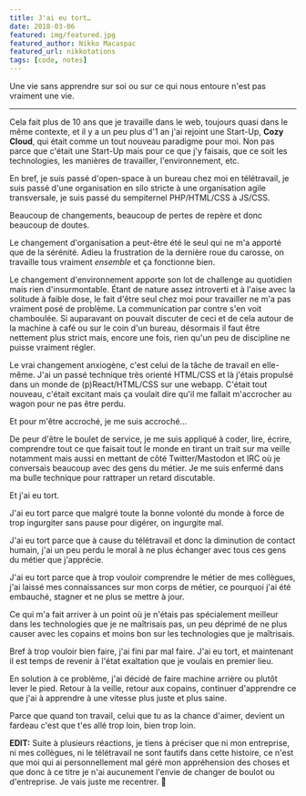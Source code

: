 ```yaml
---
title: J'ai eu tort…
date: 2018-03-06
featured: img/featured.jpg
featured_author: Nikko Macaspac
featured_url: nikkotations
tags: [code, notes]
---
```


Une vie sans apprendre sur soi ou sur ce qui nous entoure n'est pas vraiment une vie.

---

Cela fait plus de 10 ans que je travaille dans le web, toujours quasi dans le même contexte, et il y a un peu plus d'1 an j'ai rejoint une Start-Up, **Cozy Cloud**, qui était comme un tout nouveau paradigme pour moi. Non pas parce que c'était une Start-Up mais pour ce que j'y faisais, que ce soit les technologies, les manières de travailler, l'environnement, etc.

En bref, je suis passé d'open-space à un bureau chez moi en télétravail, je suis passé d'une organisation en silo stricte à une organisation agile transversale, je suis passé du sempiternel PHP/HTML/CSS à JS/CSS.

Beaucoup de changements, beaucoup de pertes de repère et donc beaucoup de doutes.

Le changement d'organisation a peut-être été le seul qui ne m'a apporté que de la sérénité. Adieu la frustration de la dernière roue du carosse, on travaille tous vraiment _ensemble_ et ça fonctionne bien.

Le changement d'environnement apporte son lot de challenge au quotidien mais rien d'insurmontable. Étant de nature assez introverti et à l'aise avec la solitude à faible dose, le fait d'être seul chez moi pour travailler ne m'a pas vraiment posé de problème. La communication par contre s'en voit chamboulée. Si auparavant on pouvait discuter de ceci et de cela autour de la machine à café ou sur le coin d'un bureau, désormais il faut être nettement plus strict mais, encore une fois, rien qu'un peu de discipline ne puisse vraiment régler.

Le vrai changement anxiogène, c'est celui de la tâche de travail en elle-même. J'ai un passé technique très orienté HTML/CSS et là j'étais propulsé dans un monde de (p)React/HTML/CSS sur une webapp. C'était tout nouveau, c'était excitant mais ça voulait dire qu'il me fallait m'accrocher au wagon pour ne pas être perdu.

Et pour m'être accroché, je me suis accroché…

De peur d'être le boulet de service, je me suis appliqué à coder, lire, écrire, comprendre tout ce que faisait tout le monde en tirant un trait sur ma veille notamment mais aussi en mettant de côté Twitter/Mastodon et IRC où je conversais beaucoup avec des gens du métier. Je me suis enfermé dans ma bulle technique pour rattraper un retard discutable.

Et j'ai eu tort.

J'ai eu tort parce que malgré toute la bonne volonté du monde à force de trop ingurgiter sans pause pour digérer, on ingurgite mal.

J'ai eu tort parce que à cause du télétravail et donc la diminution de contact humain, j'ai un peu perdu le moral à ne plus échanger avec tous ces gens du métier que j'apprécie.

J'ai eu tort parce que à trop vouloir comprendre le métier de mes collègues, j'ai laissé mes connaissances sur mon corps de métier, ce pourquoi j'ai été embauché, stagner et ne plus se mettre à jour.

Ce qui m'a fait arriver à un point où je n'étais pas spécialement meilleur dans les technologies que je ne maîtrisais pas, un peu déprimé de ne plus causer avec les copains et moins bon sur les technologies que je maîtrisais.

Bref à trop vouloir bien faire, j'ai fini par mal faire. J'ai eu tort, et maintenant il est temps de revenir à l'état exaltation que je voulais en premier lieu.

En solution à ce problème, j'ai décidé de faire machine arrière ou plutôt lever le pied. Retour à la veille, retour aux copains, continuer d'apprendre ce que j'ai à apprendre à une vitesse plus juste et plus saine.

Parce que quand ton travail, celui que tu as la chance d'aimer, devient un fardeau c'est que t'es allé trop loin, bien trop loin.

**EDIT:** Suite à plusieurs réactions, je tiens à préciser que ni mon entreprise, ni mes collègues, ni le télétravail ne sont fautifs dans cette histoire, ce n'est que moi qui ai personnellement mal géré mon appréhension des choses et que donc à ce titre je n'ai aucunement l'envie de changer de boulot ou d'entreprise. Je vais juste me recentrer. 🙂
